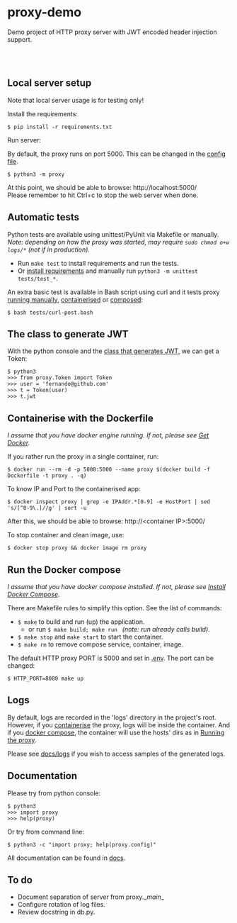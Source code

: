 # proxy-demo

Demo project of HTTP proxy server with JWT encoded header injection support.

&nbsp;  
&nbsp;  

## Local server setup

Note that local server usage is for testing only!

Install the requirements:

    $ pip install -r requirements.txt

Run server:

By default, the proxy runs on port 5000. This can be changed in the [config file](proxy/config.py).

    $ python3 -m proxy

At this point, we should be able to browse: http://localhost:5000/  
Please remember to hit Ctrl+c to stop the web server when done.


## Automatic tests
Python tests are available using unittest/PyUnit via Makefile or manually.  
_Note: depending on how the proxy was started, may require ` sudo chmod o+w logs/* ` (not if in production)._

- Run ` make test ` to install requirements and run the tests.
- Or [install requirements](#set-up-and-install) and manually run ` python3 -m unittest tests/test_* `.

An extra basic test is available in Bash script using curl and it tests proxy [running manually](#running-the-proxy-server), [containerised](#containerise-with-the-dockerfile) or [composed](#run-the-docker-compose):

    $ bash tests/curl-post.bash


## The class to generate JWT
With the python console and the [class that generates JWT](proxy/Token.py), we can get a Token:

    $ python3
    >>> from proxy.Token import Token
    >>> user = 'fernando@github.com'
    >>> t = Token(user)
    >>> t.jwt


## Containerise with the Dockerfile
_I assume that you have docker engine running. If not, please see [Get Docker](https://docs.docker.com/get-docker/)._

If you rather run the proxy in a single container, run:

    $ docker run --rm -d -p 5000:5000 --name proxy $(docker build -f Dockerfile -t proxy . -q)

To know IP and Port to the containerised app:

    $ docker inspect proxy | grep -e IPAddr.*[0-9] -e HostPort | sed 's/[^0-9\.]//g' | sort -u

After this, we should be able to browse: http://\<container IP\>:5000/  

To stop container and clean image, use:

    $ docker stop proxy && docker image rm proxy


## Run the Docker compose
_I assume that you have docker compose installed. If not, please see [Install Docker Compose](https://docs.docker.com/compose/install/)._

There are Makefile rules to simplify this option. See the list of commands:

- ` $ make ` to build and run (up) the application.
    - or run `$ make build; make run ` _(note: run already calls build)_.
- ` $ make stop ` and ` make start ` to start the container.
- ` $ make rm ` to remove compose service, container, image.

The default HTTP proxy PORT is 5000 and set in [.env](.env). The port can be changed:

    $ HTTP_PORT=8080 make up


## Logs
By default, logs are recorded in the 'logs' directory in the project's root. However,
if you [containerise](#containerise-with-the-dockerfile) the proxy, 
logs will be inside the container. And if you [docker compose](#run-the-docker-compose), 
the container will use the hosts' dirs as in [Running the proxy](#running-the-proxy-server).

Please see [docs/logs](docs/logs) if you wish to access samples of the generated logs.


## Documentation
Please try from python console:

    $ python3
    >>> import proxy
    >>> help(proxy)

Or try from command line:

    $ python3 -c "import proxy; help(proxy.config)"

All documentation can be found in [docs](docs).


## To do

* Document separation of server from proxy.\__main__
* Configure rotation of log files.
* Review docstring in db.py.

